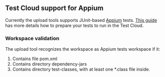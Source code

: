 ## Test Cloud support for Appium

Currently the upload tools supports JUnit-based [Appium](http://appium.io/) tests. 
[This guide](https://github.com/xamarinhq/test-cloud-appium-java-extensions/blob/master/README.md)
has more details how to prepare your tests to run in the Test Cloud. 

### Workspace validation
The upload tool recognizes the workspace as Appium tests workspace if it:
1. Contains file pom.xml
2. Contains directory dependency-jars
3. Contains directory test-classes, with at least one *.class file inside.